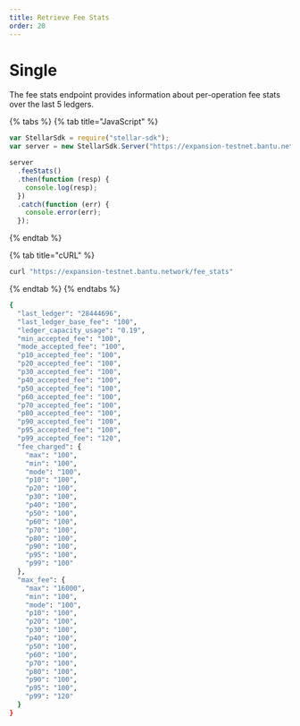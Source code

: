 ```yaml
---
title: Retrieve Fee Stats
order: 20
---
```


# Single

The fee stats endpoint provides information about per-operation fee stats over the last 5 ledgers.

{% tabs %}
{% tab title="JavaScript" %}
```javascript
var StellarSdk = require("stellar-sdk");
var server = new StellarSdk.Server("https://expansion-testnet.bantu.network");

server
  .feeStats()
  .then(function (resp) {
    console.log(resp);
  })
  .catch(function (err) {
    console.error(err);
  });
```
{% endtab %}

{% tab title="cURL" %}
```bash
curl "https://expansion-testnet.bantu.network/fee_stats"
```
{% endtab %}
{% endtabs %}

```bash
{
  "last_ledger": "28444696",
  "last_ledger_base_fee": "100",
  "ledger_capacity_usage": "0.19",
  "min_accepted_fee": "100",
  "mode_accepted_fee": "100",
  "p10_accepted_fee": "100",
  "p20_accepted_fee": "100",
  "p30_accepted_fee": "100",
  "p40_accepted_fee": "100",
  "p50_accepted_fee": "100",
  "p60_accepted_fee": "100",
  "p70_accepted_fee": "100",
  "p80_accepted_fee": "100",
  "p90_accepted_fee": "100",
  "p95_accepted_fee": "100",
  "p99_accepted_fee": "120",
  "fee_charged": {
    "max": "100",
    "min": "100",
    "mode": "100",
    "p10": "100",
    "p20": "100",
    "p30": "100",
    "p40": "100",
    "p50": "100",
    "p60": "100",
    "p70": "100",
    "p80": "100",
    "p90": "100",
    "p95": "100",
    "p99": "100"
  },
  "max_fee": {
    "max": "16000",
    "min": "100",
    "mode": "100",
    "p10": "100",
    "p20": "100",
    "p30": "100",
    "p40": "100",
    "p50": "100",
    "p60": "100",
    "p70": "100",
    "p80": "100",
    "p90": "100",
    "p95": "100",
    "p99": "120"
  }
}
```

